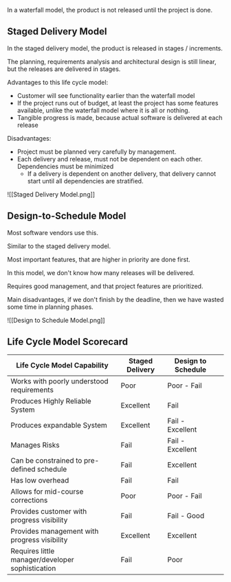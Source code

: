 
In a waterfall model, the product is not released until the project is done.

## Staged Delivery Model
In the staged delivery model, the product is released in stages / increments.

The planning, requirements analysis and architectural design is still linear, but the releases are delivered in stages.

Advantages to this life cycle model:
- Customer will see functionality earlier than the waterfall model
- If the project runs out of budget, at least the project has some features available, unlike the waterfall model where it is all or nothing.
- Tangible progress is made, because actual software is delivered at each release

Disadvantages:
- Project must be planned very carefully by management.
- Each delivery and release, must not be dependent on each other. Dependencies must be minimized
	- If a delivery is dependent on another delivery, that delivery cannot start until all dependencies are stratified.

![[Staged Delivery Model.png]]

## Design-to-Schedule Model

Most software vendors use this.

Similar to the staged delivery model.

Most important features, that are higher in priority are done first.

In this model, we don't know how many releases will be delivered.

Requires good management, and that project features are prioritized.

Main disadvantages, if we don't finish by the deadline, then we have wasted some time in planning phases.

![[Design to Schedule Model.png]]

## Life Cycle Model Scorecard

| Life Cycle Model Capability                      | Staged Delivery | Design to Schedule |     |
| ------------------------------------------------ | --------------- | ------------------ | --- |
| Works with poorly understood requirements        | Poor            | Poor - Fail        |     |
| Produces Highly Reliable System                  | Excellent       | Fail               |     |
| Produces expandable System                       | Excellent       | Fail - Excellent   |     |
| Manages Risks                                    | Fail            | Fail - Excellent   |     |
| Can be constrained to pre-defined schedule       | Fail            | Excellent          |     |
| Has low overhead                                 | Fail            | Fail               |     |
| Allows for mid-course corrections                | Poor            | Poor - Fail        |     |
| Provides customer with progress visibility       | Fail            | Fail - Good        |     |
| Provides management with progress visibility     | Excellent       | Excellent          |     |
| Requires little manager/developer sophistication | Fail            | Poor               |     |
